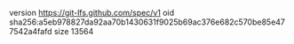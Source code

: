 version https://git-lfs.github.com/spec/v1
oid sha256:a5eb978827da92aa70b1430631f9025b69ac376e682c570be85e477542a4fafd
size 13564
